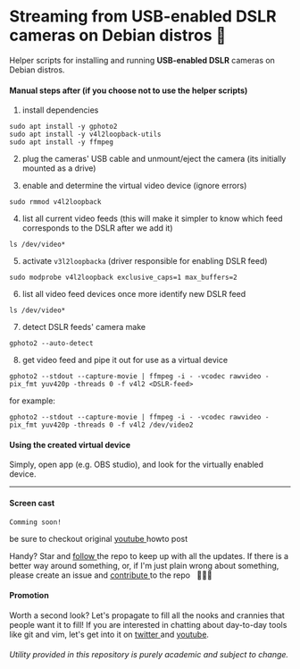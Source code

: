 # Streaming from USB-enabled DSLR cameras on Debian distros  📸

Helper scripts for installing and running **USB-enabled DSLR** cameras on Debian
distros.

#### Manual steps after (if you choose not to use the helper scripts)

1. install dependencies
```
sudo apt install -y gphoto2
sudo apt install -y v4l2loopback-utils
sudo apt install -y ffmpeg
```

2. plug the cameras' USB cable and unmount/eject the camera
(its initially mounted as a drive)

3. enable and determine the virtual video device (ignore errors)
```
sudo rmmod v4l2loopback
```

4. list all current video feeds (this will make it simpler to know which feed corresponds to the DSLR after we add it)
```
ls /dev/video*
```

5. activate `v3l2loopbacka`  (driver responsible for  enabling DSLR feed)
```
sudo modprobe v4l2loopback exclusive_caps=1 max_buffers=2
```


6. list all video feed devices once more identify new DSLR feed
```
ls /dev/video*

```

7. detect DSLR feeds' camera make
```
gphoto2 --auto-detect
```

8. get video feed and pipe it out for use as a virtual device
```
gphoto2 --stdout --capture-movie | ffmpeg -i - -vcodec rawvideo -pix_fmt yuv420p -threads 0 -f v4l2 <DSLR-feed>
```
for example:
```
gphoto2 --stdout --capture-movie | ffmpeg -i - -vcodec rawvideo -pix_fmt yuv420p -threads 0 -f v4l2 /dev/video2
```

#### Using the created virtual device

Simply, open app (e.g. OBS studio), and look for the virtually enabled device.

* * *

#### Screen cast

`Comming soon!`

be sure to checkout original [ youtube ](https://www.youtube.com/watch?v=EqrZrKC1WA0&list=LLKgbhlPIeztpJiArOXmEvCA&index=3&t=4s) howto post

Handy? Star and [ follow ](https://github.com/edisonslightbulbs/VIM-cheatsheet/subscription)  the repo to keep up with all the updates.
If there is a better way around something, or, if I'm just plain wrong about something, please create an issue and [ contribute ](https://github.com/edisonslightbulbs/VIM-cheatsheet/fork) to the repo
   👏🍻🍻

#### Promotion

Worth a second look? Let's propagate to fill all the nooks and crannies that people want it to fill!
If you are interested in chatting about day-to-day tools like git and vim,
let's get into it on [ twitter ](https://twitter.com/antiqueeverett) and [ youtube](https://www.youtube.com/channel/UCKkeK-xQiIWc3jzBbUel9ww?view_as=subscriber).

###### Utility provided in this repository is purely academic and subject to change.

